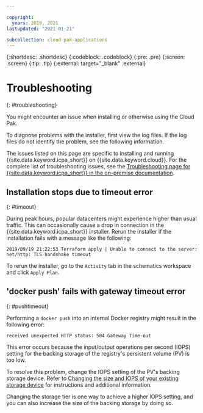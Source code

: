 ```yaml
---

copyright:
  years: 2019, 2021
lastupdated: "2021-01-21"

subcollection: cloud-pak-applications
---
```


{:shortdesc: .shortdesc}
{:codeblock: .codeblock}
{:pre: .pre}
{:screen: .screen}
{:tip: .tip}
{:external: target="_blank" .external}


# Troubleshooting
{: #troubleshooting}

You might encounter an issue when installing or otherwise using the Cloud Pak.

To diagnose problems with the installer, first view the log files. If the log files do not identify the problem, see the following information.

The issues listed on this page are specific to installing and running {{site.data.keyword.icpa_short}} on {{site.data.keyword.cloud}}. For the complete list of troubleshooting issues, see the [Troubleshooting page for {{site.data.keyword.icpa_short}} in the on-premise documentation](https://www.ibm.com/support/knowledgecenter/SSCSJL_4.3.x/troubleshoot.html).

## Installation stops due to timeout error
{: #timeout}

During peak hours, popular datacenters might experience higher than usual traffic. This can occasionally cause a drop in connection in the {{site.data.keyword.icpa_short}} installer. Rerun the installer if the installation fails with a message like the following:

```
2019/09/19 21:22:53 Terraform apply | Unable to connect to the server: net/http: TLS handshake timeout
```

To rerun the installer, go to the `Activity` tab in the schematics workspace and click `Apply Plan`.

## 'docker push' fails with gateway timeout error
{: #pushtimeout}

Performing a `docker push` into an internal Docker registry might result in the following error:

```
received unexpected HTTP status: 504 Gateway Time-out
```

This error occurs because the input/output operations per second (IOPS) setting for the backing storage of the registry's persistent volume (PV) is too low.

To resolve this problem, change the IOPS setting of the PV's backing storage device. Refer to [Changing the size and IOPS of your existing storage device](/docs/openshift?topic=openshift-file_storage#file_change_storage_configuration) for instructions and additional information.

Changing the storage tier is one way to achieve a higher IOPS setting, and you can also increase the size of the backing storage by doing so.
